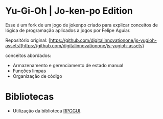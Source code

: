 # Yu-Gi-Oh | Jo-ken-po Edition

Esse é um fork de um jogo de jokenpo criado para explicar conceitos de lógica de programação aplicados a jogos por Felipe Aguiar.

Repositório original: [https://github.com/digitalinnovationone/js-yugioh-assets](https://github.com/digitalinnovationone/js-yugioh-assets)

conceitos abordados:

- Armazenamento e gerenciamento de estado manual
- Funções limpas
- Organização de código

# Bibliotecas

- Utilização da biblioteca [RPGGUI](https://github.com/RonenNess/RPGUI).

